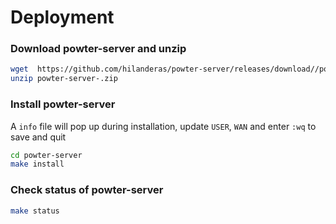 # Deployment

### Download powter-server and unzip
```bash
wget  https://github.com/hilanderas/powter-server/releases/download//powter-server-.zip
unzip powter-server-.zip
```

### Install powter-server
A `info` file will pop up during installation, update `USER`, `WAN` and enter `:wq` to save and quit
```bash
cd powter-server
make install
```

### Check status of powter-server
```bash
make status
```

